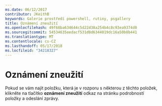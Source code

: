 ```yaml
---
ms.date: 06/12/2017
contributor: JKeithB
keywords: Galerie prostředí powershell, rutiny, psgallery
title: Oznámení zneužití
ms.openlocfilehash: 49f68ba634644c5d22d38a254b4c8c93ea9374d0
ms.sourcegitcommit: 54534635eedacf531d8d6344019dc16a50b8b441
ms.translationtype: MT
ms.contentlocale: cs-CZ
ms.lasthandoff: 05/17/2018
ms.locfileid: "34218327"
---
```

# <a name="report-abuse"></a>Oznámení zneužití

Pokud se vám najít položku, která je v rozporu s některou z těchto položek, klikněte na tlačítko **oznámení zneužití** odkaz na stránku podrobností položky a odeslání zprávy.